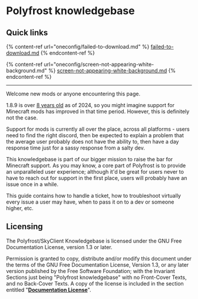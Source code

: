 # Polyfrost knowledgebase

## Quick links

{% content-ref url="oneconfig/failed-to-download.md" %}
[failed-to-download.md](oneconfig/failed-to-download.md)
{% endcontent-ref %}

{% content-ref url="oneconfig/screen-not-appearing-white-background.md" %}
[screen-not-appearing-white-background.md](oneconfig/screen-not-appearing-white-background.md)
{% endcontent-ref %}

***

Welcome new mods or anyone encountering this page.

1.8.9 is over [8 years old](https://howoldisminecraft189.today) as of 2024, so you might imagine support for Minecraft mods has improved in that time period. However, this is definitely not the case.

Support for mods is currently all over the place, across all platforms - users need to find the right discord, then be expected to explain a problem that the average user probably does not have the ability to, then have a day response time just for a sassy response from a salty dev.

This knowledgebase is part of our bigger mission to raise the bar for Minecraft support. As you may know, a core part of Polyfrost is to provide an unparalleled user experience; although it'd be great for users never to have to reach out for support in the first place, users will probably have an issue once in a while.

This guide contains how to handle a ticket, how to troubleshoot virtually every issue a user may have, when to pass it on to a dev or someone higher, etc.

## Licensing

The Polyfrost/SkyClient Knowledgebase is licensed under the GNU Free Documentation License, version 1.3 or later.

Permission is granted to copy, distribute and/or modify this document under the terms of the GNU Free Documentation License, Version 1.3, or any later version published by the Free Software Foundation; with the Invariant Sections just being "Polyfrost knowledgebase" with no Front-Cover Texts, and no Back-Cover Texts. A copy of the license is included in the section entitled "[**Documentation License**](documentation-license.md)".
